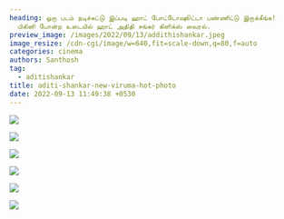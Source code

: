 ```yaml
---
heading: ஒரு படம் நடிச்சுட்டு இப்படி ஹாட் போட்டோஷூட்டா பண்ணிட்டு இருக்கீங்க!
  பிகினி போன்ற உடையில் ஹாட் அதிதி சங்கர் கிளிக்ஸ் வைரல்.
preview_image: /images/2022/09/13/addithishankar.jpeg
image_resize: /cdn-cgi/image/w=640,fit=scale-down,q=80,f=auto
categories: cinema
authors: Santhosh
tag:
  - aditishankar
title: aditi-shankar-new-viruma-hot-photo
date: 2022-09-13 11:49:38 +0530
---
```

![](/images/2022/09/13/aditi-shankar-new-viruma-hot-photo.jpeg)

![](/images/2022/09/13/aditi-shankar-new-viruma-hot-photo2.jpeg)

![](/images/2022/09/13/aditi-shankar-new-viruma-hot-photo4.jpeg)

![](/images/2022/09/13/aditi-shankar-new-viruma-hot-photo6.jpeg)

![](/images/2022/09/13/aditi-shankar-new-viruma-hot-photo8.jpeg)

![](/images/2022/09/13/aditi-shankar-new-viruma-hot-photo44.jpeg)